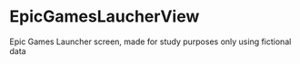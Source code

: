 # EpicGamesLaucherView
Epic Games Launcher screen, made for study purposes only using fictional data

